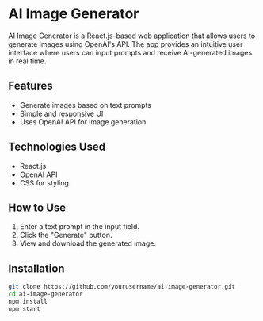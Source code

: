 # AI Image Generator

AI Image Generator is a React.js-based web application that allows users to generate images using OpenAI's API. The app provides an intuitive user interface where users can input prompts and receive AI-generated images in real time. 

## Features
- Generate images based on text prompts
- Simple and responsive UI
- Uses OpenAI API for image generation

## Technologies Used
- React.js
- OpenAI API
- CSS for styling

## How to Use
1. Enter a text prompt in the input field.
2. Click the "Generate" button.
3. View and download the generated image.

## Installation
```bash
git clone https://github.com/yourusername/ai-image-generator.git
cd ai-image-generator
npm install
npm start

